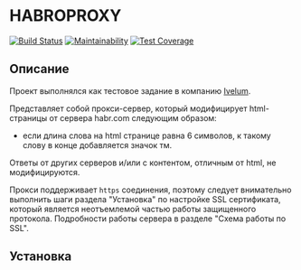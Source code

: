 # HABROPROXY

[![Build Status](https://travis-ci.org/ydanilin/habroproxy.svg?branch=master)](https://travis-ci.org/ydanilin/habroproxy)
[![Maintainability](https://api.codeclimate.com/v1/badges/a99a88d28ad37a79dbf6/maintainability)](https://codeclimate.com/github/codeclimate/codeclimate/maintainability)
[![Test Coverage](https://api.codeclimate.com/v1/badges/a99a88d28ad37a79dbf6/test_coverage)](https://codeclimate.com/github/codeclimate/codeclimate/test_coverage)

## Описание

Проект выполнялся как тестовое задание в компанию [Ivelum](https://ivelum.com/).

Представляет собой прокси-сервер, который модифицирует html-страницы от сервера habr.com следующим образом:

* если длина слова на html странице равна 6 символов, к такому слову в конце добавляется значок тм.

Ответы от других серверов и/или с контентом, отличным от html, не модифицируются.

Прокси поддерживает `https` соединения, поэтому следует внимательно выполнить шаги раздела "Установка" по настройке SSL сертификата, который является неотъемлемой частью работы защищенного протокола. Подробности работы сервера в разделе "Схема работы по SSL".

## Установка

